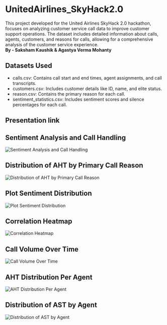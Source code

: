 # UnitedAirlines_SkyHack2.0
This project developed for the United Airlines SkyHack 2.0 hackathon, focuses on analyzing customer service call data to improve customer support operations. The dataset includes detailed information about calls, agents, customers, and reasons for calls, allowing for a comprehensive analysis of the customer service experience.<br>
**By - Saksham Kaushik & Agastya Verma Mohanty**

## Datasets Used
- calls.csv: Contains call start and end times, agent assignments, and call transcripts.
- customers.csv: Includes customer details like ID, name, and elite status.
- reason.csv: Contains the primary reason for each call.
- sentiment_statistics.csv: Includes sentiment scores and silence percentages for each call.

## Presentation link 

## Sentiment Analysis and Call Handling
![Sentiment Analysis and Call Handling](https://github.com/user-attachments/assets/ad870bcd-0ff1-409e-94d4-24e25e967378)

## Distribution of AHT by Primary Call Reason
![Distribution of AHT by Primary Call Reason](https://github.com/user-attachments/assets/0795871a-c9e6-4664-b564-3aae7377a414)

## Plot Sentiment Distribution
![Plot Sentiment Distribution](https://github.com/user-attachments/assets/24dc3153-efe5-4ed4-8e40-0d1d4b3a3ea7)

## Correlation Heatmap
![Correlation Heatmap](https://github.com/user-attachments/assets/b332deb3-7c7e-4db4-b06c-e75abda964f5)

## Call Volume Over Time
![Call Volume Over Time](https://github.com/user-attachments/assets/286955ea-500f-4b2a-9257-66d55a4b110e)

## AHT Distribution Per Agent
![AHT Distribution Per Agent](https://github.com/user-attachments/assets/af4b340a-74be-42c4-9e6a-165a32f77f7d)

## Distribution of AST by Agent
![Distribution of AST by Agent](https://github.com/user-attachments/assets/85a17d7d-69ea-4d85-87db-8a761a759e73)








